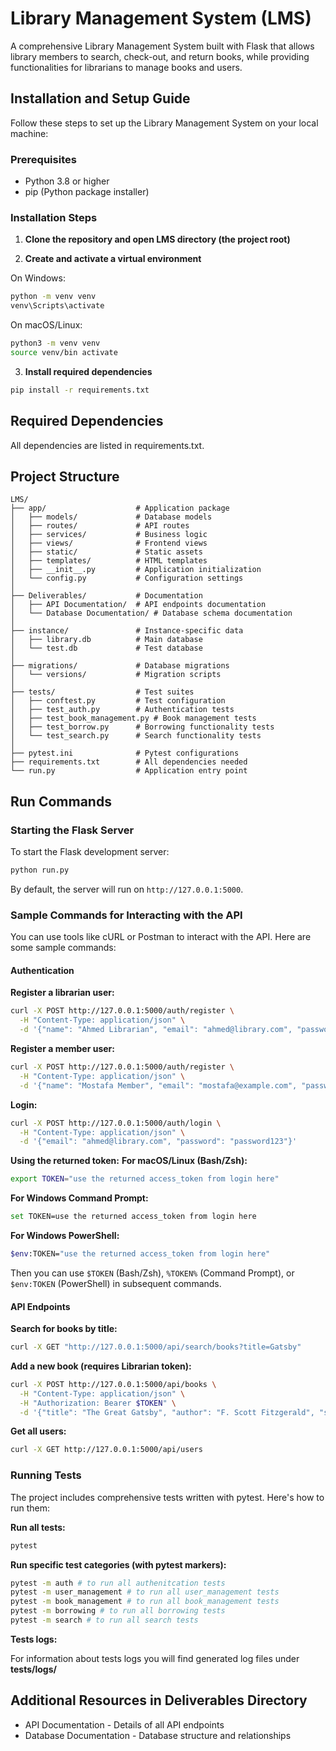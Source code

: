 # Library Management System (LMS)

A comprehensive Library Management System built with Flask that allows library members to search, check-out, and return books, while providing functionalities for librarians to manage books and users.

## Installation and Setup Guide

Follow these steps to set up the Library Management System on your local machine:

### Prerequisites

- Python 3.8 or higher
- pip (Python package installer)

### Installation Steps

1. **Clone the repository and open LMS directory (the project root)**

2. **Create and activate a virtual environment**

On Windows:
```bash
python -m venv venv
venv\Scripts\activate
```

On macOS/Linux:
```bash
python3 -m venv venv
source venv/bin activate
```

3. **Install required dependencies**

```bash
pip install -r requirements.txt
```

## Required Dependencies

All dependencies are listed in requirements.txt.

## Project Structure

```
LMS/
├── app/                    # Application package
│   ├── models/             # Database models
│   ├── routes/             # API routes
│   ├── services/           # Business logic
│   ├── views/              # Frontend views
│   ├── static/             # Static assets
│   ├── templates/          # HTML templates
│   ├── __init__.py         # Application initialization
│   └── config.py           # Configuration settings
│
├── Deliverables/           # Documentation
│   ├── API Documentation/  # API endpoints documentation
│   └── Database Documentation/ # Database schema documentation
│
├── instance/               # Instance-specific data
│   ├── library.db          # Main database
│   └── test.db             # Test database
│
├── migrations/             # Database migrations
│   └── versions/           # Migration scripts
│
├── tests/                  # Test suites
│   ├── conftest.py         # Test configuration
│   ├── test_auth.py        # Authentication tests
│   ├── test_book_management.py # Book management tests
│   ├── test_borrow.py      # Borrowing functionality tests
│   └── test_search.py      # Search functionality tests
│
├── pytest.ini              # Pytest configurations
├── requirements.txt        # All dependencies needed
└── run.py                  # Application entry point
```

## Run Commands

### Starting the Flask Server

To start the Flask development server:

```bash
python run.py
```

By default, the server will run on `http://127.0.0.1:5000`.

### Sample Commands for Interacting with the API

You can use tools like cURL or Postman to interact with the API. Here are some sample commands:

#### Authentication

**Register a librarian user:**
```bash
curl -X POST http://127.0.0.1:5000/auth/register \
  -H "Content-Type: application/json" \
  -d '{"name": "Ahmed Librarian", "email": "ahmed@library.com", "password": "password123", "role": "Librarian"}'
```

**Register a member user:**
```bash
curl -X POST http://127.0.0.1:5000/auth/register \
  -H "Content-Type: application/json" \
  -d '{"name": "Mostafa Member", "email": "mostafa@example.com", "password": "password123", "role": "Member"}'
```

**Login:**
```bash
curl -X POST http://127.0.0.1:5000/auth/login \
  -H "Content-Type: application/json" \
  -d '{"email": "ahmed@library.com", "password": "password123"}'
```

**Using the returned token:**
**For macOS/Linux (Bash/Zsh):**
```bash
export TOKEN="use the returned access_token from login here"
```

**For Windows Command Prompt:**
```bash
set TOKEN=use the returned access_token from login here
```

**For Windows PowerShell:**
```bash
$env:TOKEN="use the returned access_token from login here"
```

Then you can use `$TOKEN` (Bash/Zsh), `%TOKEN%` (Command Prompt), or `$env:TOKEN` (PowerShell) in subsequent commands.

#### API Endpoints
**Search for books by title:**
```bash
curl -X GET "http://127.0.0.1:5000/api/search/books?title=Gatsby" 
```

**Add a new book (requires Librarian token):**
```bash
curl -X POST http://127.0.0.1:5000/api/books \
  -H "Content-Type: application/json" \
  -H "Authorization: Bearer $TOKEN" \
  -d '{"title": "The Great Gatsby", "author": "F. Scott Fitzgerald", "subject_category": "Fiction", "publication_date": "1925-04-10"}'
```

**Get all users:**
```bash
curl -X GET http://127.0.0.1:5000/api/users
```

### Running Tests

The project includes comprehensive tests written with pytest. Here's how to run them:

**Run all tests:**
```bash
pytest
```

**Run specific test categories (with pytest markers):**
```bash
pytest -m auth # to run all authenitcation tests
pytest -m user_management # to run all user_management tests
pytest -m book_management # to run all book_management tests
pytest -m borrowing # to run all borrowing tests
pytest -m search # to run all search tests

```

**Tests logs:**

For information about tests logs you will find generated log files under **tests/logs/** 

## Additional Resources in Deliverables Directory

- API Documentation - Details of all API endpoints
- Database Documentation - Database structure and relationships





